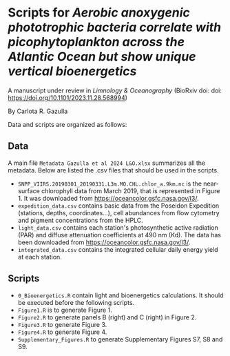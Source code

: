 # Scripts for *Aerobic anoxygenic phototrophic bacteria correlate with picophytoplankton across the Atlantic Ocean but show unique vertical bioenergetics*
A manuscript under review in *Limnology & Oceanography*
(BioRxiv doi: doi: https://doi.org/10.1101/2023.11.28.568994)

By Carlota R. Gazulla

Data and scripts are organized as follows:

Data
-
A main file ```Metadata Gazulla et al 2024 L&O.xlsx``` summarizes all the metadata. Below are listed the .csv files that should be used in the scripts.
- ```SNPP_VIIRS.20190301_20190331.L3m.MO.CHL.chlor_a.9km.nc``` is the near-surface chlorophyll data from March 2019, that is represented in Figure 1. It was downloaded from https://oceancolor.gsfc.nasa.gov/l3/. 
- ```expedition_data.csv``` contains basic data from the Poseidon Expedition (stations, depths, coordinates...), cell abundances from flow cytometry and pigment concentrations from the HPLC.
- ```light_data.csv``` contains each station's photosynthetic active radiation (PAR) and diffuse attenuation coefficients at 490 nm (Kd). The data has been downloaded from https://oceancolor.gsfc.nasa.gov/l3/.
- ```integrated_data.csv``` contains the integrated cellular daily energy yield at each station.

  
Scripts
-
- ```0_Bioenergetics.R``` contain light and bioenergetics calculations. It should be executed before the following scripts.
- ```Figure1.R``` is to generate Figure 1.
- ```Figure2.R``` to generate panels B (right) and C (right) in Figure 2. 
- ```Figure3.R``` to generate Figure 3.
- ```Figure4.R``` to generate Figure 4.
- ```Supplementary_Figures.R``` to generate Supplementary Figures S7, S8 and S9.
